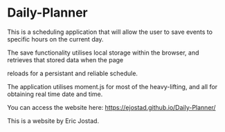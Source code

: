# Daily-Planner

This is a scheduling application that will allow the user to save events to specific hours on the current day. 

The save functionality utilises local storage within the browser, and retrieves that stored data when the page 

reloads for a persistant and reliable schedule. 

The application utilises moment.js for most of the heavy-lifting, and all for obtaining real time date and time. 

You can access the website here: https://ejostad.github.io/Daily-Planner/


This is a website by Eric Jostad. 